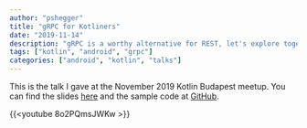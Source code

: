 ```yaml
---
author: "pshegger"
title: "gRPC for Kotliners"
date: "2019-11-14"
description: "gRPC is a worthy alternative for REST, let's explore together what it is and how to use it as a Kotlin developer."
tags: ["kotlin", "android", "grpc"]
categories: ["android", "kotlin", "talks"]
---
```


This is the talk I gave at the November 2019 Kotlin Budapest meetup. You can find the slides [here](https://docs.google.com/presentation/d/1hGXv-BfT0ii5JHITX069IIny6gHaeOrmP_We0CmWJZM) and the sample code at [GitHub](https://github.com/PsHegger/grpc-demo-chat).

{{<youtube 8o2PQmsJWKw >}}